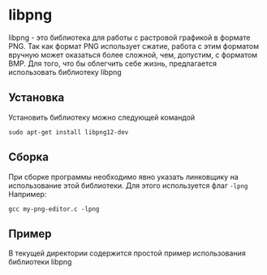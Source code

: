 # libpng
libpng - это библиотека для работы с растровой графикой в формате PNG. Так как формат PNG использует сжатие, работа с этим форматом вручную может оказаться более сложной, чем, допустим, с форматом BMP. Для того, что бы облегчить себе жизнь, предлагается использовать библиотеку libpng

## Установка
Установить библиотеку можно следующей командой
```
sudo apt-get install libpng12-dev
```

## Сборка
При сборке программы необходимо явно указать линковщику на использование этой библиотеки. Для этого используется флаг `-lpng`
Например:
```
gcc my-png-editor.c -lpng
```

## Пример
В текущей директории содержится простой пример использования библиотеки libpng
